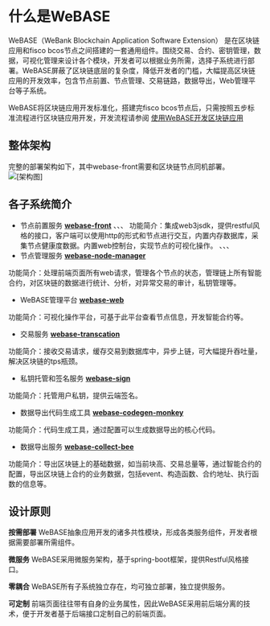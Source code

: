 # 什么是WeBASE

WeBASE（WeBank Blockchain Application Software Extension） 是在区块链应用和fisco bcos节点之间搭建的一套通用组件。围绕交易、合约、密钥管理，数据，可视化管理来设计各个模块，开发者可以根据业务所需，选择子系统进行部署。WeBASE屏蔽了区块链底层的复杂度，降低开发者的门槛，大幅提高区块链应用的开发效率，包含节点前置、节点管理、交易链路，数据导出，Web管理平台等子系统。

WeBASE将区块链应用开发标准化，搭建完fisco bcos节点后，只需按照五步标准流程进行区块链应用开发，开发流程请参阅 [使用WeBASE开发区块链应用](https://)

## 整体架构
完整的部署架构如下，其中webase-front需要和区块链节点同机部署。
![[架构图]](../../images/webase/architecture.png)

## 各子系统简介
* 节点前置服务 **[webase-front](https://github.com/WeBankFinTech/webase-front)**
、、、
功能简介：集成web3jsdk，提供restful风格的接口，客户端可以使用http的形式和节点进行交互，内置内存数据库，采集节点健康度数据。内置web控制台，实现节点的可视化操作。
、、、
* 节点管理服务 **[webase-node-manager](https://github.com/WeBankFinTech/webase-node-manager)**


功能简介：处理前端页面所有web请求，管理各个节点的状态，管理链上所有智能合约，对区块链的数据进行统计、分析，对异常交易的审计，私钥管理等。

* WeBASE管理平台 **[webase-web](https://github.com/WeBankFinTech/webase-web)**


功能简介：可视化操作平台，可基于此平台查看节点信息，开发智能合约等。

* 交易服务 **[webase-transcation](https://github.com/WeBankFinTech/webase-transcation)**

功能简介：接收交易请求，缓存交易到数据库中，异步上链，可大幅提升吞吐量，解决区块链的tps瓶颈。

* 私钥托管和签名服务 **[webase-sign](https://github.com/WeBankFinTech/webase-sign)**

功能简介：托管用户私钥，提供云端签名。

* 数据导出代码生成工具 **[webase-codegen-monkey](https://github.com/WeBankFinTech/webase-codegen-monkey)**

功能简介：代码生成工具，通过配置可以生成数据导出的核心代码。

* 数据导出服务 **[webase-collect-bee](https://github.com/WeBankFinTech/webase-collect-bee)**

功能简介：导出区块链上的基础数据，如当前块高、交易总量等，通过智能合约的配置，导出区块链上合约的业务数据，包括event、构造函数、合约地址、执行函数的信息等。

## 设计原则
**按需部署**
WeBASE抽象应用开发的诸多共性模块，形成各类服务组件，开发者根据需要部署所需组件。

**微服务**
WeBASE采用微服务架构，基于spring-boot框架，提供Restful风格接口。

**零耦合**
WeBASE所有子系统独立存在，均可独立部署，独立提供服务。

**可定制**
前端页面往往带有自身的业务属性，因此WeBASE采用前后端分离的技术，便于开发者基于后端接口定制自己的前端页面。



